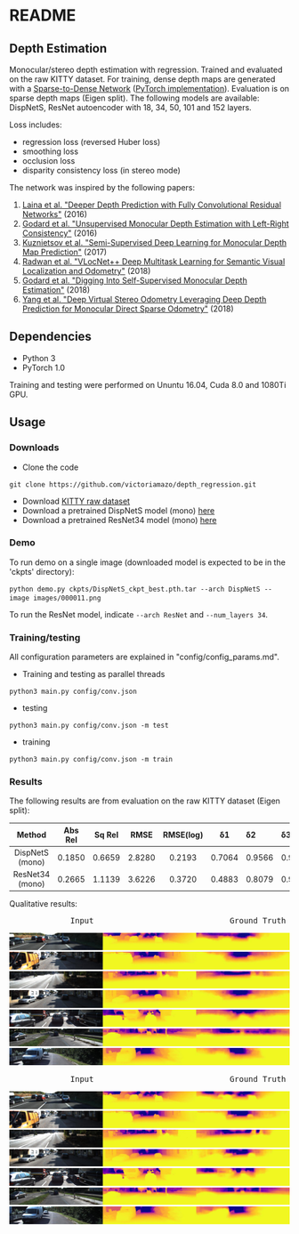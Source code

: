# README

## Depth Estimation
Monocular/stereo depth estimation with regression. Trained and evaluated on the raw KITTY dataset.
For training, dense depth maps are generated with a [Sparse-to-Dense Network](https://arxiv.org/abs/1709.07492)
([PyTorch implementation](https://github.com/yxgeee/DepthComplete)). Evaluation is on sparse 
depth maps (Eigen split). The following models are available: DispNetS, ResNet autoencoder with 18, 34, 
50, 101 and 152 layers.

Loss includes:
- regression loss (reversed Huber loss)
- smoothing loss
- occlusion loss
- disparity consistency loss (in stereo mode) 

The network was inspired by the following papers:
1. [Laina et al. "Deeper Depth Prediction with Fully Convolutional Residual Networks"](https://arxiv.org/abs/1606.00373) (2016)
2. [Godard et al. "Unsupervised Monocular Depth Estimation with Left-Right Consistency"](https://arxiv.org/abs/1609.03677) (2016)
3. [Kuznietsov et al. "Semi-Supervised Deep Learning for Monocular Depth Map Prediction"](https://arxiv.org/abs/1702.02706) (2017)
4. [Radwan et al. "VLocNet++ Deep Multitask Learning for Semantic Visual Localization and Odometry"](https://arxiv.org/abs/1804.08366) (2018)
5. [Godard et al. "Digging Into Self-Supervised Monocular Depth Estimation"](https://arxiv.org/abs/1806.01260) (2018)
6. [Yang et al. "Deep Virtual Stereo Odometry Leveraging Deep Depth Prediction for Monocular Direct Sparse Odometry"](https://arxiv.org/abs/1807.02570) (2018)

## Dependencies
- Python 3
- PyTorch 1.0

Training and testing were performed on Ununtu 16.04, Cuda 8.0 and 1080Ti GPU.


## Usage

### Downloads
- Clone the code
```
git clone https://github.com/victoriamazo/depth_regression.git
```
- Download [KITTY raw dataset](http://www.cvlibs.net/datasets/kitti/raw_data.php)
- Download a pretrained DispNetS model (mono) [here](https://drive.google.com/open?id=1fgBdfvdG7--c73KV-BwaAxaHNRQjxP5L)
- Download a pretrained ResNet34 model (mono) [here](https://drive.google.com/open?id=1586WoEmKay-EGo1aX5Qs2C0h7ws6PEPS)

### Demo
To run demo on a single image (downloaded model is expected to be in the 'ckpts' directory):
```
python demo.py ckpts/DispNetS_ckpt_best.pth.tar --arch DispNetS --image images/000011.png
```
To run the ResNet model, indicate ```--arch ResNet``` and ```--num_layers 34```.

### Training/testing
All configuration parameters are 
explained in "config/config_params.md".

- Training and testing as parallel threads
```
python3 main.py config/conv.json 
```
- testing 
```
python3 main.py config/conv.json -m test
```
- training
```
python3 main.py config/conv.json -m train
```

### Results

The following results are from evaluation on the raw KITTY dataset (Eigen split):

|    Method                 | Abs Rel  |   Sq Rel    |  RMSE    |  RMSE(log)    |  &delta;1    |   &delta;2  |  &delta;3    |
| :-----------------------: | :----: | :------: | :------: | :------: | :----------: | :----------- | :-------|
| DispNetS (mono)           |0.1850     | 0.6659      |  2.8280  | 0.2193        | 0.7064 | 0.9566 | 0.9909 |
| ResNet34 (mono)             |0.2665     | 1.1139      |  3.6226  | 0.3720        | 0.4883 | 0.8079 | 0.9120 |


Qualitative results:

<pre>             Input                             Ground Truth                           DispnetS      </pre>
![alt-text-1](https://github.com/victoriamazo/depth_regression/blob/master/images/DispNetS/img_comb_143000_0000000000.jpg "DispNetS") 
![alt-text-1](https://github.com/victoriamazo/depth_regression/blob/master/images/DispNetS/img_comb_143000_0000000005.jpg "DispNetS") 
![alt-text-1](https://github.com/victoriamazo/depth_regression/blob/master/images/DispNetS/img_comb_143000_0000000006.jpg "DispNetS") 
![alt-text-1](https://github.com/victoriamazo/depth_regression/blob/master/images/DispNetS/img_comb_143000_0000000009.jpg "DispNetS") 
![alt-text-1](https://github.com/victoriamazo/depth_regression/blob/master/images/DispNetS/img_comb_143000_0000000010.jpg "DispNetS") 
![alt-text-1](https://github.com/victoriamazo/depth_regression/blob/master/images/DispNetS/img_comb_143000_0000000011.jpg "DispNetS") 
![alt-text-1](https://github.com/victoriamazo/depth_regression/blob/master/images/DispNetS/img_comb_143000_0000003992.jpg "DispNetS") 


<pre>             Input                             Ground Truth                           ResNet34      </pre>
![alt-text-1](https://github.com/victoriamazo/depth_regression/blob/master/images/ResNet34/img_comb_262000_0000000000.jpg "ResNet34") 
![alt-text-1](https://github.com/victoriamazo/depth_regression/blob/master/images/ResNet34/img_comb_262000_0000000005.jpg "ResNet34") 
![alt-text-1](https://github.com/victoriamazo/depth_regression/blob/master/images/ResNet34/img_comb_262000_0000000006.jpg "ResNet34") 
![alt-text-1](https://github.com/victoriamazo/depth_regression/blob/master/images/ResNet34/img_comb_262000_0000000009.jpg "ResNet34") 
![alt-text-1](https://github.com/victoriamazo/depth_regression/blob/master/images/ResNet34/img_comb_262000_0000000010.jpg "ResNet34") 
![alt-text-1](https://github.com/victoriamazo/depth_regression/blob/master/images/ResNet34/img_comb_262000_0000000011.jpg "ResNet34") 
![alt-text-1](https://github.com/victoriamazo/depth_regression/blob/master/images/ResNet34/img_comb_262000_0000003992.jpg "ResNet34") 
